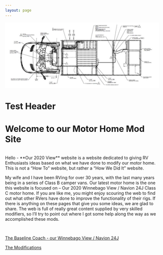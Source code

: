 ```yaml
---
layout: page
---
```


<img src="/assets/vandrawing.jpg"/>

<h1>Test Header</h1>

<h1>Welcome to our Motor Home Mod Site</h1>
<br>
Hello - **Our 2020 View** website is a website dedicated to giving RV Enthusiasts ideas based on what we have done to modify our motor home.  This is not a “How To” website, but rather a “How We Did It” website. 

My wife and I have been RVing for over 30 years, with the last many years being in a series of Class B camper vans.  Our latest motor home is the one this website is focused on – Our 2020 Winnebago View / Navion 24J Class C motor home.
If you are like me, you might enjoy scouring the web to find out what other RVers have done to improve the functionality of their rigs.  If there is anything on these pages that give you some ideas, we are glad to share.  The web is full of really great content supplied by very skilled modifiers, so I’ll try to point out where I got some help along the way as we accomplished these mods.    

<br>

[The Baseline Coach - our Winnebago View / Navion 24J](/our24jview/)


[The Modifications](/ourmods/)

